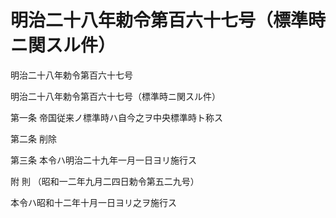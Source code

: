 # 明治二十八年勅令第百六十七号（標準時ニ関スル件）

明治二十八年勅令第百六十七号

明治二十八年勅令第百六十七号（標準時ニ関スル件）

第一条 帝国従来ノ標準時ハ自今之ヲ中央標準時ト称ス

第二条 削除

第三条 本令ハ明治二十九年一月一日ヨリ施行ス

附 則 （昭和一二年九月二四日勅令第五二九号）

本令ハ昭和十二年十月一日ヨリ之ヲ施行ス
